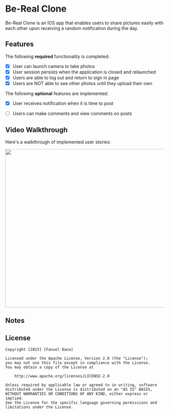 # Be-Real Clone 

Be-Real Clone is an IOS app that enables users to share pictures easily with each other upon receiving a random notification during the day.

## Features

The following **required** functionality is completed:

- [X] User can launch camera to take photos 
- [X] User session persists when the application is closed and relaunched
- [X] Users are able to log out and return to sign in page
- [x] Users are NOT able to see other photos until they upload their own	
 
The following **optional** features are implemented:

- [X] User receives notification when it is time to post
- [ ] Users can make comments and view comments on posts	


## Video Walkthrough

Here's a walkthrough of implemented user stories:

<img src="https://github.com/Fanuel-D/BeReal/blob/main/BeReal.gif" width="600" height="500" />



## Notes



## License

    Copyright [2023] [Fanuel Dana]

    Licensed under the Apache License, Version 2.0 (the "License");
    you may not use this file except in compliance with the License.
    You may obtain a copy of the License at

        http://www.apache.org/licenses/LICENSE-2.0

    Unless required by applicable law or agreed to in writing, software
    distributed under the License is distributed on an "AS IS" BASIS,
    WITHOUT WARRANTIES OR CONDITIONS OF ANY KIND, either express or implied.
    See the License for the specific language governing permissions and
    limitations under the License.
